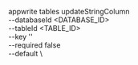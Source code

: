 appwrite tables updateStringColumn \
        --databaseId <DATABASE_ID> \
        --tableId <TABLE_ID> \
        --key '' \
        --required false \
        --default <DEFAULT> \


